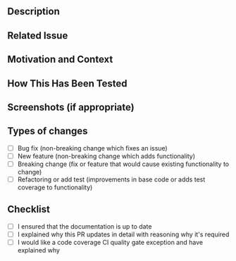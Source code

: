 <!-- Provide a general summary of your changes in the Title above -->

## Description

<!-- Describe your changes in detail -->

## Related Issue

<!-- This project only accepts pull requests related to open issues. -->
<!-- If suggesting a new feature or change, please discuss it in an issue first. -->
<!-- If fixing a bug, there should be an issue describing it with steps to reproduce. -->
<!-- Please link to the issue here. -->

## Motivation and Context

<!-- Why is this change required? What problem does it solve? -->

## How This Has Been Tested

<!-- Please describe in detail how you tested your changes -->
<!-- Include details of your testing environment, and the tests -->
<!-- you ran to see how your change affects other areas of the code, etc. -->
<!-- This information is helpful for reviewers and QA. -->

## Screenshots (if appropriate)

## Types of changes

<!-- What types of changes does your code introduce? Put an `x` in all the boxes that apply: -->

- [ ] Bug fix (non-breaking change which fixes an issue)
- [ ] New feature (non-breaking change which adds functionality)
- [ ] Breaking change (fix or feature that would cause existing functionality to change)
- [ ] Refactoring or add test (improvements in base code or adds test coverage to functionality)

## Checklist

<!-- Go over all the following points, and put an `x` in all the boxes that apply -->
<!-- If there are no documentation updates required, mark the item as checked. -->
<!-- Raise up any additional concerns not covered by the checklist. -->

- [ ] I ensured that the documentation is up to date
- [ ] I explained why this PR updates in detail with reasoning why it's required
- [ ] I would like a code coverage CI quality gate exception and have explained why
